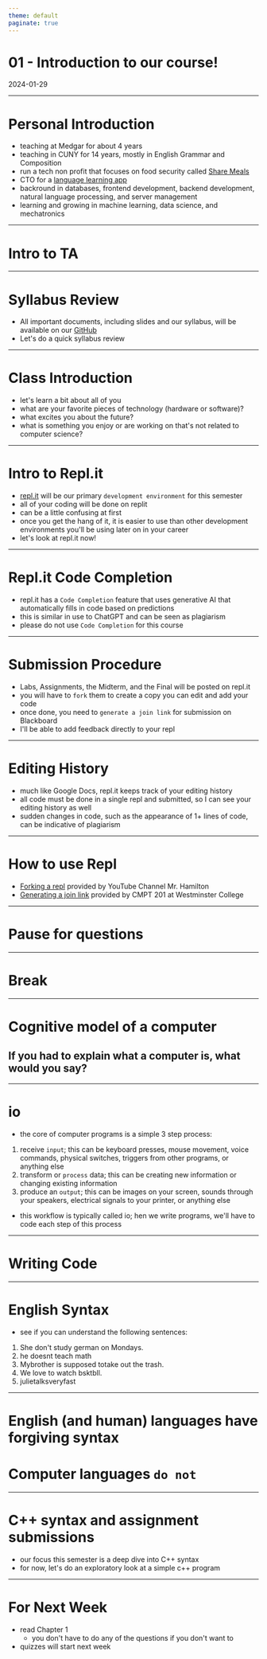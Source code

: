 ```yaml
---
theme: default
paginate: true
---
```


# 01 - Introduction to our course!
2024-01-29

---

# Personal Introduction

- teaching at Medgar for about 4 years
- teaching in CUNY for 14 years, mostly in English Grammar and Composition
- run a tech non profit that focuses on food security called [Share Meals](sharemeals.org)
- CTO for a [language learning app](https://bilingualgeneration.com/bili/)
- backround in databases, frontend development, backend development, natural language processing, and server management
- learning and growing in machine learning, data science, and mechatronics

---

# Intro to TA

---

# Syllabus Review

- All important documents, including slides and our syllabus, will be available on our [GitHub](https://github.com/jonathan-chin/mec-cs)
- Let's do a quick syllabus review

---

# Class Introduction

- let's learn a bit about all of you
- what are your favorite pieces of technology (hardware or software)?
- what excites you about the future?
- what is something you enjoy or are working on that's not related to computer science?

---

# Intro to Repl.it

- [repl.it](https://replit.com) will be our primary `development environment` for this semester
- all of your coding will be done on replit
- can be a little confusing at first
- once you get the hang of it, it is easier to use than other development environments you'll be using later on in your career
- let's look at repl.it now!

---

# Repl.it Code Completion

- repl.it has a `Code Completion` feature that uses generative AI that automatically fills in code based on predictions
- this is similar in use to ChatGPT and can be seen as plagiarism
- please do not use `Code Completion` for this course

---

# Submission Procedure

- Labs, Assignments, the Midterm, and the Final will be posted on repl.it
- you will have to `fork` them to create a copy you can edit and add your code
- once done, you need to `generate a join link` for submission on Blackboard
- I'll be able to add feedback directly to your repl

---

# Editing History

- much like Google Docs, repl.it keeps track of your editing history
- all code must be done in a single repl and submitted, so I can see your editing history as well
- sudden changes in code, such as the appearance of 1+ lines of code, can be indicative of plagiarism

---

# How to use Repl

- [Forking a repl](https://www.youtube.com/watch?v=dJSWW2uDx5Y) provided by YouTube Channel Mr. Hamilton
- [Generating a join link](https://cs.westminstercollege.edu/cmpt201/repl.it.html#:~:text=Working%20together%20on,window%20in%20Zoom) provided by CMPT 201 at Westminster College

---

# Pause for questions

---

# Break

---

# Cognitive model of a computer
## If you had to explain what a computer is, what would you say?

---

# io

- the core of computer programs is a simple 3 step process:
1. receive `input`; this can be keyboard presses, mouse movement, voice commands, physical switches, triggers from other programs, or anything else
2. transform or `process` data; this can be creating new information or changing existing information
3. produce an `output`; this can be images on your screen, sounds through your speakers, electrical signals to your printer, or anything else
- this workflow is typically called io; hen we write programs, we'll have to code each step of this process

---

# Writing Code

---

# English Syntax

- see if you can understand the following sentences:

1. She don't study german on Mondays.
2. he doesnt teach math
3. Mybrother is supposed totake out the trash.
4. We love to watch bsktbll.
5. julietalksveryfast

---

# English (and human) languages have forgiving syntax

# Computer languages `do not`

---

# C++ syntax and assignment submissions

- our focus this semester is a deep dive into C++ syntax
- for now, let's do an exploratory look at a simple c++ program

---

# For Next Week

- read Chapter 1
  - you don't have to do any of the questions if you don't want to
- quizzes will start next week
